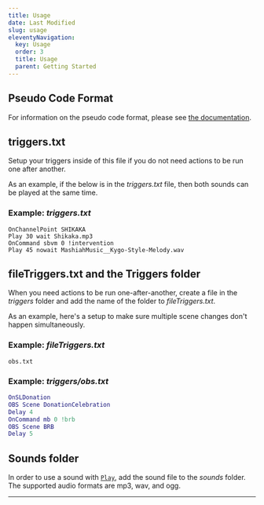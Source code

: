 ```yaml
---
title: Usage
date: Last Modified
slug: usage
eleventyNavigation:
  key: Usage
  order: 3
  title: Usage
  parent: Getting Started
---
```


## Pseudo Code Format
For information on the pseudo code format, please see [the documentation](/docs).

## triggers.txt
Setup your triggers inside of this file if you do not need actions to be run one after another.

As an example, if the below is in the _triggers.txt_ file, then both sounds can be played at the same time.

### Example: _triggers.txt_
```
OnChannelPoint SHIKAKA
Play 30 wait Shikaka.mp3
OnCommand sbvm 0 !intervention
Play 45 nowait MashiahMusic__Kygo-Style-Melody.wav
```

## fileTriggers.txt and the Triggers folder
When you need actions to be run one-after-another, create a file in the _triggers_ folder and add the name of the folder to _fileTriggers.txt_.

As an example, here's a setup to make sure multiple scene changes don't happen simultaneously.

### Example: _fileTriggers.txt_
```
obs.txt
```
### Example: _triggers/obs.txt_
```m
OnSLDonation
OBS Scene DonationCelebration
Delay 4
OnCommand mb 0 !brb
OBS Scene BRB
Delay 5
```

## Sounds folder
In order to use a sound with [`Play`](https://github.com/Kruiser8/Kruiz-Control/blob/master/js/Documentation.md#play), add the sound file to the *sounds* folder. The supported audio formats are mp3, wav, and ogg.

***
